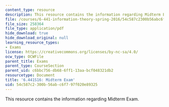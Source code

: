 ```yaml
---
content_type: resource
description: This resource contains the information regarding Midterm Exam.
file: /courses/6-441-information-theory-spring-2016/54c587c2300b56abc6f797f020e89325_MIT6_441S16_midterm.pdf
file_size: 258364
file_type: application/pdf
hide_download: true
hide_download_original: null
learning_resource_types:
- Exams
license: https://creativecommons.org/licenses/by-nc-sa/4.0/
ocw_type: OCWFile
parent_title: Exams
parent_type: CourseSection
parent_uid: c6bbc756-db68-6ff1-13aa-bcf048321db2
resourcetype: Document
title: '6.441S16: Midterm Exam'
uid: 54c587c2-300b-56ab-c6f7-97f020e89325
---
```

This resource contains the information regarding Midterm Exam.